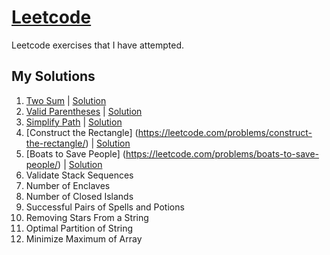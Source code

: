 # [Leetcode](https://leetcode.com/)

Leetcode exercises that I have attempted.

## My Solutions
1. [Two Sum](https://leetcode.com/problems/two-sum/) | [Solution](https://github.com/Carlintyj/Leetcode/blob/main/1.%20TwoSum/src/Solution.java)
20. [Valid Parentheses](https://leetcode.com/problems/valid-parentheses/) | [Solution](https://github.com/Carlintyj/Leetcode/blob/main/20.%20Valid%20Parentheses/src/Solution.java)
71. [Simplify Path](https://leetcode.com/problems/simplify-path/) | [Solution](https://github.com/Carlintyj/Leetcode/blob/main/71.%20Simplify%20Path/src/Solution.java)
493. [Construct the Rectangle] (https://leetcode.com/problems/construct-the-rectangle/) | [Solution](https://github.com/Carlintyj/Leetcode/blob/main/492.%20Construct%20the%20Rectangle/src/Solution.java)
881. [Boats to Save People] (https://leetcode.com/problems/boats-to-save-people/) | [Solution](https://github.com/Carlintyj/Leetcode/blob/main/881.%20Boats%20to%20Save%20People/src/Solution.java)
946. Validate Stack Sequences
1020. Number of Enclaves
1254. Number of Closed Islands
2300. Successful Pairs of Spells and Potions
2390. Removing Stars From a String
2405. Optimal Partition of String
2439. Minimize Maximum of Array

